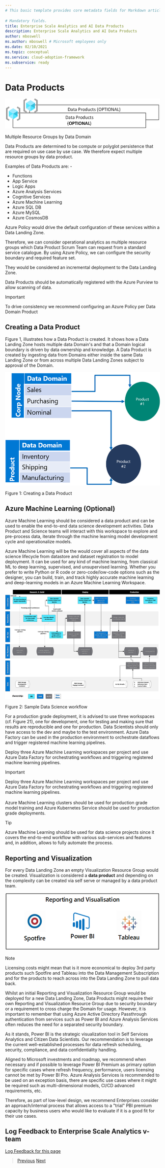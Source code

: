 ```yaml
---
# This basic template provides core metadata fields for Markdown articles on docs.microsoft.com.

# Mandatory fields.
title: Enterprise Scale Analytics and AI Data Products
description: Enterprise Scale Analytics and AI Data Products
author: mboswell
ms.author: mboswell # Microsoft employees only
ms.date: 02/10/2021
ms.topic: conceptual
ms.service: cloud-adoption-framework
ms.subservice: ready
---
```

# Data Products

![Data Products Resource Group](../images/dataproductsrg.png)

Multiple Resource Groups by Data Domain

Data Products are determined to be compute or polyglot persistence that are required on use case by use case. We therefore expect multiple resource groups by data product.

Examples of Data Products are: -

* Functions
* App Service
* Logic Apps
* Azure Analysis Services
* Cognitive Services
* Azure Machine Learning
* Azure SQL DB
* Azure MySQL
* Azure CosmosDB

Azure Policy would drive the default configuration of these services within a Data Landing Zone.

Therefore, we can consider operational analytics as multiple resource groups which Data Product Scrum Team can request from a standard service catalogue. By using Azure Policy, we can configure the security boundary and required feature set.

They would be considered an incremental deployment to the Data Landing Zone.

Data Products should be automatically registered with the Azure Purview to allow scanning of data.

>[!IMPORTANT]
>To drive consistency we recommend configuring an Azure Policy per Data Domain Product

## Creating a Data Product

Figure 1, illustrates how a Data Product is created. It shows how a Data Landing Zone hosts multiple data Domain's and that a Domain logical boundary is driven by data ownership and knowledge. A Data Product is created by ingesting data from Domains either inside the same Data Landing Zone or from across multiple Data Landing Zones subject to approval of the Domain.

![Creating a Data Product](../images/dataproductcrossdlz.png)

Figure 1: Creating a Data Product

## Azure Machine Learning (Optional)

Azure Machine Learning should be considered a data product and can be used to enable the end-to-end data science development activities. Data Product and Science teams will interact with this workspace to explore and pre-process data, iterate through the machine learning model development cycle and operationalize models.

Azure Machine Learning will be the would cover all aspects of the data science lifecycle from datastore and dataset registration to model deployment. It can be used for any kind of machine learning, from classical ML to deep learning, supervised, and unsupervised learning. Whether you prefer to write Python or R code or zero-code/low-code options such as the designer, you can build, train, and track highly accurate machine learning and deep-learning models in an Azure Machine Learning Workspace.

![Sample Data Science workflow](../images/image25.png)

Figure 2: Sample Data Science workflow

For a production grade deployment, it is advised to use three workspaces (cf. Figure 21), one for development, one for testing and making sure that results are reproducible and one for production. Data Scientists should only have access to the dev and maybe to the test environment. Azure Data Factory can be used in the production environment to orchestrate dataflows and trigger registered machine learning pipelines.

 Deploy three Azure Machine Learning workspaces per project and use Azure Data Factory for orchestrating workflows and triggering registered machine learning pipelines.

>[!IMPORTANT]
>Deploy three Azure Machine Learning workspaces per project and use Azure Data Factory for orchestrating workflows and triggering registered machine learning pipelines.\
\
Azure Machine Learning clusters should be used for production grade model training and Azure Kubernetes Service should be used for production grade deployments.

>[!TIP]
>Azure Machine Learning should be used for data science projects since it covers the end-to-end workflow with various sub-services and features and, in addition, allows to fully automate the process.

## Reporting and Visualization

For every Data Landing Zone an empty Visualization Resource Group would be created. Visualization is considered a **data product** and depending on the complexity can be created via self serve or managed by a data product team.

![Visualization Resource Group](../images/visualizationrg.png)

>[!NOTE]
>Licensing costs might mean that is it more economical to deploy 3rd party products such Spotfire and Tableau into the Data Management Subscription and for the products to reach across into the Data Landing Zone to pull data back.

Whilst an initial Reporting and Visualization Resource Group would be deployed for a new Data Landing Zone, Data Products might require their own Reporting and Visualization Resource Group due to security boundary or a requirement to cross charge the Domain for usage. However, it is important to remember that using Azure Active Directory Passthrough authentication from services such as Power BI and Azure Analysis Services often reduces the need for a separated security boundary.

As it stands, Power BI is the strategic visualization tool in Self Services Analytics and Citizen Data Scientists. Our recommendation is to leverage the current well-established processes for data refresh scheduling, security, compliance, and data confidentiality handling.

Aligned to Microsoft investments and roadmap, we recommend when necessary and if possible to leverage Power BI Premium as primary option for specific cases where refresh frequency, performance, users licensing cannot be met by Power BI Pro. Azure Analysis Services is recommended to be used on an exception basis, there are specific use cases where it might be required such as multi-dimensional models, CI/CD advanced requirements, etc.

Therefore, as part of low-level design, we recommend Enterprises consider an approach/internal process that allows access to a "trial" PBI premium capacity by business users who would like to evaluate if it is a good fit for their use cases.

## Log Feedback to Enterprise Scale Analytics v-team

[Log Feedback for this page](https://github.com/Azure/enterprise-scale-analytics/issues/new?title=&body=%0A%0A%5BEnter%20feedback%20here%5D%0A%0A%0A---%0A%23%23%23%23%20Document%20Details%0A%0A%E2%9A%A0%20*Do%20not%20edit%20this%20section.%20It%20is%20required%20for%20Solution%20Engineering%20%E2%9E%9F%20GitHub%20issue%20linking.*%0A%0A*%20Content%3A%2003-datalandingzones%20%E2%9E%9F%2006-dataproducts.md)

>[Previous](05-domains.md)
>[Next](07-dataquality.md)
